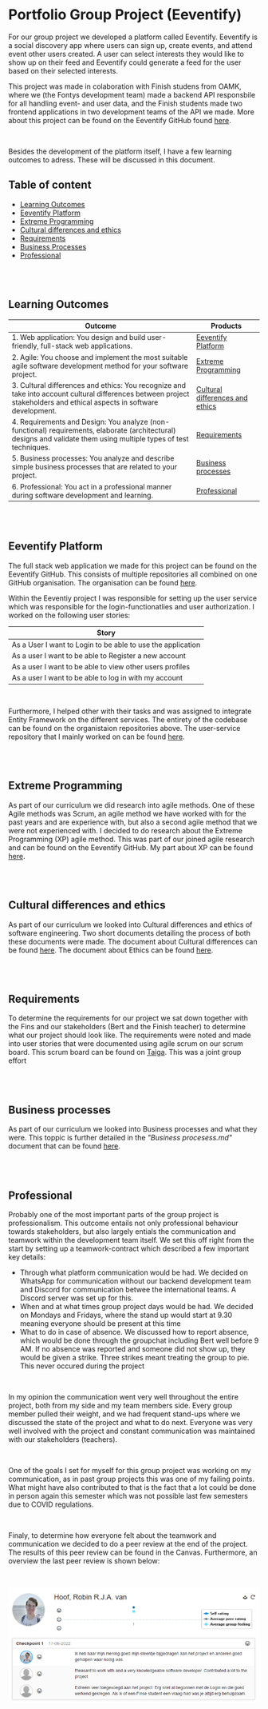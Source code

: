 # Portfolio Group Project (Eeventify)

For our group project we developed a platform called Eeventify. Eeventify is a social discovery app where users can sign up, create events, and attend event other users created. A user can select interests they would like to show up on their feed and Eeventify could generate a feed for the user based on their selected interests.

This project was made in colaboration with Finish studens from OAMK, where we (the Fontys development team) made a backend API responsbile for all handling event- and user data, and the Finish students made two frontend applications in two development teams of the API we made. More about this project can be found on the Eeventify GitHub found [here](https://github.com/Eeventify/main).

<br>

Besides the development of the platform itself, I have a few learning outcomes to adress. These will be discussed in this document. 

## Table of content
- [Learning Outcomes](#learning-outcomes)
- [Eeventify Platform](#eeventify-platform)
- [Extreme Programming](#extreme-programming)
- [Cultural differences and ethics](#cultural-differences-and-ethics)
- [Requirements](#requirements)
- [Business Processes](#business-processes)
- [Professional](#professional)

<br><br>

## Learning Outcomes
| Outcome | Products |
| --- | --- |
| 1. Web application: You design and build user-friendly, full-stack web applications. | [Eeventify Platform](#eeventify-platform) |
| 2. Agile: You choose and implement the most suitable agile software development method for your software project.  | [Extreme Programming](#extreme-programming) |
| 3. Cultural differences and ethics: You recognize and take into account cultural differences between project stakeholders and ethical aspects in software development. | [Cultural differences and ethics](#cultural-differences-and-ethics) |
| 4. Requirements and Design: You analyze (non-functional) requirements, elaborate (architectural) designs and validate them using multiple types of test techniques. | [Requirements](#requirements) |
| 5. Business processes: You analyze and describe simple business processes that are related to your project. | [Business processes](#business-processes) |
| 6. Professional: You act in a professional manner during software development and learning. | [Professional](#professional) |

<br><br>

## Eeventify Platform
The full stack web application we made for this project can be found on the Eeventify GitHub. This consists of multiple repositories all combined on one GitHub organisation. The organisation can be found [here](https://github.com/Eeventify). 

Within the Eeventiy project I was responsible for setting up the user service which was responsible for the login-functionatlies and user authorization. I worked on the following user stories:

| Story |
| --- |
| As a User I want to Login to be able to use the application |
| As a user I want to be able to Register a new account |
| As a user I want to be able to view other users profiles |
| As a user I want to be able to log in with my account |

<br>

Furthermore, I helped other with their tasks and was assigned to integrate Entity Framework on the different services. The entirety of the codebase can be found on the organistaion repositories above. The user-service repository that I mainly worked on can be found [here](https://github.com/Eeventify/user-service).

<br><br>

## Extreme Programming
As part of our curriculum we did research into agile methods. One of these Agile methods was Scrum, an agile method we have worked with for the past years and are experience with, but also a second agile method that we were not experienced with. I decided to do research about the Extreme Programming (XP) agile method. This was part of our joined agile research and can be found on the Eeventify GitHub. My part about XP can be found [here](https://github.com/Eeventify/main/blob/main/Documentation/Agile.md#extreme-programming-xp).

<br><br>

## Cultural differences and ethics
As part of our curriculum we looked into Cultural differences and ethics of software engineering. Two short documents detailing the process of both these documents were made. The document about Cultural differences can be found [here](./Ethics%20and%20Cultural%20differences/Cultural%20differences.md). The document about Ethics can be found [here](./Ethics%20and%20Cultural%20differences/Ethics.md).

<br><br>

## Requirements
To determine the requirements for our project we sat down together with the Fins and our stakeholders (Bert and the Finish teacher) to determine what our project should look like. The requirements were noted and made into user stories that were documented using agile scrum on our scrum board. This scrum board can be found on [Taiga](https://tree.taiga.io/project/jeffrey_derksen-international-project). This was a joint group effort

<br><br>

## Business processes
As part of our curriculum we looked into Business processes and what they were. This toppic is further detailed in the *"Business procesess.md"* document that can be found [here](./Business%20process.md).

<br><br>

## Professional
Probably one of the most important parts of the group project is professionalism. This outcome entails not only professional behaviour towards stakeholders, but also largely entials the communication and teamwork within the development team itself. We set this off right from the start by setting up a teamwork-contract which described a few important key details:

- Through what platform communication would be had. We decided on WhatsApp for communication without our backend development team and Discord for communication betwee the international teams. A Discord server was set up for this.
- When and at what times group project days would be had. We decided on Mondays and Fridays, where the stand up would start at 9.30 meaning everyone should be present at this time
- What to do in case of absence. We discussed how to report absence, which would be done through the groupchat including Bert well before 9 AM. If no absence was reported and someone did not show up, they would be given a strike. Three strikes meant treating the group to pie. This never occured during the project

<br>

In my opinion the communication went very well throughout the entire project, both from my side and my team members side. Every group member pulled their weight, and we had frequent stand-ups where we discussed the state of the project and what to do next. Everyone was very well involved with the project and constant communication was maintained with our stakeholders (teachers). 

<br>

One of the goals I set for myself for this group project was working on my communication, as in past group projects this was one of my failing points. What might have also contributed to that is the fact that a lot could be done in person again this semester which was not possible last few semesters due to COVID regulations.

<br>

Finaly, to determine how everyone felt about the teamwork and communication we decided to do a peer review at the end of the project. The results of this peer review can be found in the Canvas. Furthermore, an overview the last peer review is shown below:

<br>

![Peer review](./Media/Peer%20review.PNG)